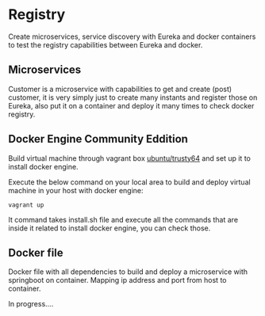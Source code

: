 # Registry

Create microservices, service discovery with Eureka and docker containers to test the registry capabilities between Eureka and docker.

## Microservices

Customer is a microservice with capabilities to get and create (post) customer, it is very simply just to create many instants and
register those on Eureka, also put it on a container and deploy it many times to check docker registry.

## Docker Engine Community Eddition

Build virtual machine through vagrant box [ubuntu/trusty64](https://app.vagrantup.com/ubuntu/boxes/trusty64) and set up it to install docker engine.

Execute the below command on your local area to build and deploy virtual machine in your host with docker engine:

	vagrant up
	
It command takes install.sh file and execute all the commands that are inside it related to install docker engine, you can check those.

## Docker file

Docker file with all dependencies to build and deploy a microservice with springboot on container. Mapping ip address and port from host to container.

In progress....